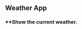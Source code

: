 ## Weather App

### **Show the current weather.
[](https://shubhanshurav.github.io/Current-Weather-App/)

